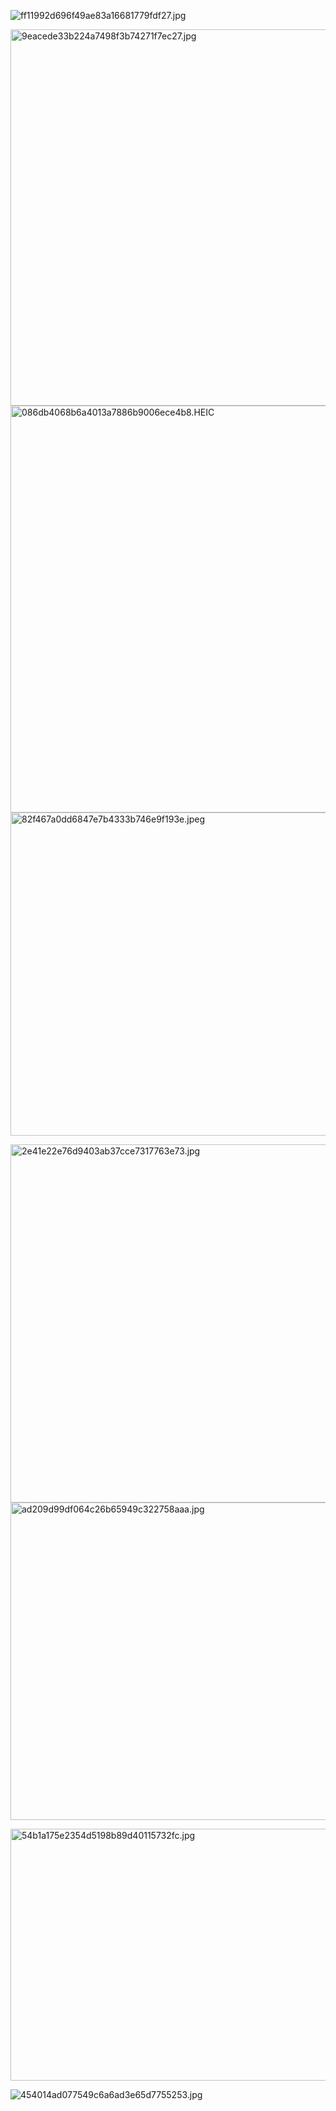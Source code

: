 ![ff11992d696f49ae83a16681779fdf27.jpg](../resources/9d624b3a45974d5dbf12d9518032f030.jpg)

<img src="../resources/0e31f03503db4a40ad2f729aba667e9a.jpg" alt="9eacede33b224a7498f3b74271f7ec27.jpg" width="802" height="602">

<img src="../resources/a8fbfdfa490343c5870efaaba8579fe6.jpg" alt="086db4068b6a4013a7886b9006ece4b8.HEIC" width="867" height="651" class="jop-noMdConv">

<img src="../resources/b6ebb9d41595473bbdc04846536aa269.jpeg" alt="82f467a0dd6847e7b4333b746e9f193e.jpeg" width="762" height="517">

<img src="../resources/9127a53fb856491987457515308a1182.jpg" alt="2e41e22e76d9403ab37cce7317763e73.jpg" width="763" height="573" class="jop-noMdConv"><img src="../resources/2e7d0d3cc7a243c18993402678465b03.jpg" alt="ad209d99df064c26b65949c322758aaa.jpg" width="767" height="508" class="jop-noMdConv">

<img src="../resources/33293084c38e4e0f94a157a28004f11e.jpg" alt="54b1a175e2354d5198b89d40115732fc.jpg" width="794" height="403">

![454014ad077549c6a6ad3e65d7755253.jpg](../resources/a24bf8b248c74379a0850ec7c3efa474.jpg)
